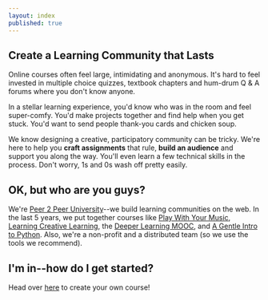 ```yaml
---
layout: index
published: true
---
```


## Create a Learning Community that Lasts

Online courses often feel large, intimidating and anonymous. It's hard to feel invested
in multiple choice quizzes, textbook chapters and hum-drum Q &amp; A forums where you
don't know anyone.

In a stellar learning experience, you'd know who was in the room and feel super-comfy.
You'd make projects together and find help when you get stuck. You'd want to send people
thank-you cards and chicken soup.

We know designing a creative, participatory community can be tricky. We're here to help
you **craft assignments** that rule, **build an audience** and support you along the way. You'll
even learn a few technical skills in the process. Don't worry, 1s and 0s wash off
pretty easily.
		
## OK, but who are you guys?

We're [Peer 2 Peer University](http://p2pu.org)--we build learning communities
on the web. In the last 5 years, we put together courses like 
[Play With Your Music](http://www.playwithyourmusic.org/),
[Learning Creative Learning](http://learn.media.mit.edu/lcl/), the
[Deeper Learning MOOC](http://dlmooc.deeper-learning.org/), and
[A Gentle Intro to Python](http://mechanicalmooc.org/). 
Also, we're a non-profit and a distributed team (so we use the tools we recommend).

			
## I'm in--how do I get started?
Head over [here]({{site.baseurl}}/modules/start/about-this-course/) to create your own course!
